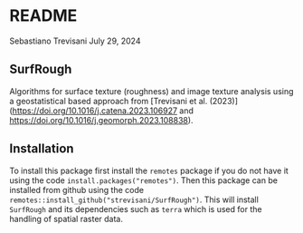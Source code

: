 README
================
Sebastiano Trevisani
July 29, 2024

## SurfRough

Algorithms for surface texture (roughness) and image texture analysis
using a geostatistical based approach from [Trevisani et
al. (2023)](https://doi.org/10.1016/j.catena.2023.106927 and https://doi.org/10.1016/j.geomorph.2023.108838).

## Installation

To install this package first install the `remotes` package if you do
not have it using the code `install.packages("remotes")`. Then this
package can be installed from github using the code
`remotes::install_github("strevisani/SurfRough")`. This will install
`SurfRough` and its dependencies such as `terra` which is used for the
handling of spatial raster data.
